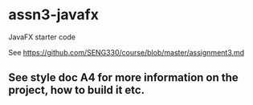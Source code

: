 # assn3-javafx
JavaFX starter code

See https://github.com/SENG330/course/blob/master/assignment3.md

## See style doc A4 for more information on the project, how to build it etc.
